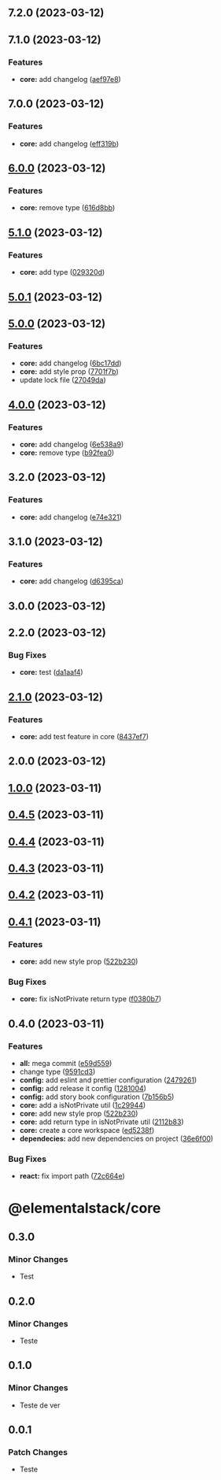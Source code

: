 

## 7.2.0 (2023-03-12)

## 7.1.0 (2023-03-12)


### Features

* **core:** add changelog ([aef97e8](https://github.com/Leonardo-sm/magic-carousel/commit/aef97e80119ae86120d6aef0504d6944850f6bf6))

## 7.0.0 (2023-03-12)


### Features

* **core:** add changelog ([eff319b](https://github.com/Leonardo-sm/magic-carousel/commit/eff319b7c7a3a0cae58f9700b0b3cc9b9b58b830))

## [6.0.0](https://github.com/Leonardo-sm/magic-carousel/compare/@elementalstack/core@5.1.0...@elementalstack/core@6.0.0) (2023-03-12)


### Features

* **core:** remove type ([616d8bb](https://github.com/Leonardo-sm/magic-carousel/commit/616d8bb3a43b8c824196bf1232cb8da3c412b95e))

## [5.1.0](https://github.com/Leonardo-sm/magic-carousel/compare/@elementalstack/core@5.0.1...@elementalstack/core@5.1.0) (2023-03-12)


### Features

* **core:** add type ([029320d](https://github.com/Leonardo-sm/magic-carousel/commit/029320d2f8e3d4939a9fa3a583ad3173188f073a))

## [5.0.1](https://github.com/Leonardo-sm/magic-carousel/compare/@elementalstack/core@5.0.0...@elementalstack/core@5.0.1) (2023-03-12)

## [5.0.0](https://github.com/Leonardo-sm/magic-carousel/compare/@elementalstack/core@4.0.0...@elementalstack/core@5.0.0) (2023-03-12)


### Features

* **core:** add changelog ([6bc17dd](https://github.com/Leonardo-sm/magic-carousel/commit/6bc17ddb8fd8cffb664df67e98c118d97886785d))
* **core:** add style prop ([7701f7b](https://github.com/Leonardo-sm/magic-carousel/commit/7701f7bea6a02bd5d156f5bc6e2c22cc88626aca))
* update lock file ([27049da](https://github.com/Leonardo-sm/magic-carousel/commit/27049da994774ff93307f8f26c5f53b7fc79b77d))

## [4.0.0](https://github.com/Leonardo-sm/magic-carousel/compare/@elementalstack/core@3.2.0...@elementalstack/core@4.0.0) (2023-03-12)


### Features

* **core:** add changelog ([6e538a9](https://github.com/Leonardo-sm/magic-carousel/commit/6e538a9ba520d377d0908f4bf7029c80148fb5ea))
* **core:** remove type ([b92fea0](https://github.com/Leonardo-sm/magic-carousel/commit/b92fea0dfb38d32e4fe1c1ab8273f59d91a108f1))

## 3.2.0 (2023-03-12)


### Features

* **core:** add changelog ([e74e321](https://github.com/Leonardo-sm/magic-carousel/commit/e74e321ff5bea6facc1384b730d19824d2bd5b16))

## 3.1.0 (2023-03-12)


### Features

* **core:** add changelog ([d6395ca](https://github.com/Leonardo-sm/magic-carousel/commit/d6395ca7f2a950a4f1e90a7fa7558f77b9bc1186))

## 3.0.0 (2023-03-12)

## 2.2.0 (2023-03-12)


### Bug Fixes

* **core:** test ([da1aaf4](https://github.com/Leonardo-sm/magic-carousel/commit/da1aaf4a06b783af057ca92f1b5d7bed197fab1d))

## [2.1.0](https://github.com/Leonardo-sm/magic-carousel/compare/@elementalstack/core@2.0.0...@elementalstack/core@2.1.0) (2023-03-12)


### Features

* **core:** add test feature in core ([8437ef7](https://github.com/Leonardo-sm/magic-carousel/commit/8437ef7c21609361d8cf29d2b54c9d17f20913b4))

## 2.0.0 (2023-03-12)

## [1.0.0](https://github.com/Leonardo-sm/magic-carousel/compare/@elementalstack/core@0.4.1...@elementalstack/core@1.0.0) (2023-03-11)

## [0.4.5](https://github.com/Leonardo-sm/magic-carousel/compare/@elementalstack/core@0.4.1...@elementalstack/core@0.4.5) (2023-03-11)

## [0.4.4](https://github.com/Leonardo-sm/magic-carousel/compare/@elementalstack/core@0.4.1...@elementalstack/core@0.4.4) (2023-03-11)

## [0.4.3](https://github.com/Leonardo-sm/magic-carousel/compare/@elementalstack/core@0.4.1...@elementalstack/core@0.4.3) (2023-03-11)

## [0.4.2](https://github.com/Leonardo-sm/magic-carousel/compare/@elementalstack/core@0.4.1...@elementalstack/core@0.4.2) (2023-03-11)

## [0.4.1](https://github.com/Leonardo-sm/magic-carousel/compare/@elementalstack/core@0.1.0...@elementalstack/core@0.4.1) (2023-03-11)


### Features

* **core:** add new style prop ([522b230](https://github.com/Leonardo-sm/magic-carousel/commit/522b230b92bc4aa8e9f9c06a1d73d2c16b317ee7))


### Bug Fixes

* **core:** fix isNotPrivate return type ([f0380b7](https://github.com/Leonardo-sm/magic-carousel/commit/f0380b7289c248279db02989e34da4b43643d1a7))

## 0.4.0 (2023-03-11)


### Features

* **all:** mega commit ([e59d559](https://github.com/Leonardo-sm/magic-carousel/commit/e59d5594d60ed40db32e0bdf588f32888ede5e54))
* change type ([9591cd3](https://github.com/Leonardo-sm/magic-carousel/commit/9591cd325710faba79b8c6498f33e5a9f83203db))
* **config:** add eslint and prettier configuration ([2479261](https://github.com/Leonardo-sm/magic-carousel/commit/2479261a0f4153ee368286001ed15d16965075aa))
* **config:** add release it config ([1281004](https://github.com/Leonardo-sm/magic-carousel/commit/1281004736ca41c80adf5b007eab081fa44f1ba9))
* **config:** add story book configuration ([7b156b5](https://github.com/Leonardo-sm/magic-carousel/commit/7b156b5419b366956865736e6e086c43115e9d28))
* **core:** add a isNotPrivate util ([1c29944](https://github.com/Leonardo-sm/magic-carousel/commit/1c29944aae5776e760f1b315ed3798806711711c))
* **core:** add new style prop ([522b230](https://github.com/Leonardo-sm/magic-carousel/commit/522b230b92bc4aa8e9f9c06a1d73d2c16b317ee7))
* **core:** add return type in isNotPrivate util ([2112b83](https://github.com/Leonardo-sm/magic-carousel/commit/2112b833abad8562978a7a5c54bf2de3dee2cb8b))
* **core:** create a core workspace ([ed5238f](https://github.com/Leonardo-sm/magic-carousel/commit/ed5238f529e0329ce7b800cfb9fbb436a5f84a16))
* **dependecies:** add new dependencies on project ([36e6f00](https://github.com/Leonardo-sm/magic-carousel/commit/36e6f000991300102a5678d8af5deab29629b66f))


### Bug Fixes

* **react:** fix import path ([72c664e](https://github.com/Leonardo-sm/magic-carousel/commit/72c664ecdd46390c2fc7fd9e246acdc988fb3350))

# @elementalstack/core

## 0.3.0

### Minor Changes

- Test

## 0.2.0

### Minor Changes

- Teste

## 0.1.0

### Minor Changes

- Teste de ver

## 0.0.1

### Patch Changes

- Teste